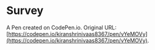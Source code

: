 # Survey 

A Pen created on CodePen.io. Original URL: [https://codepen.io/kiranshrinivaas8367/pen/vYeMOVy](https://codepen.io/kiranshrinivaas8367/pen/vYeMOVy).


